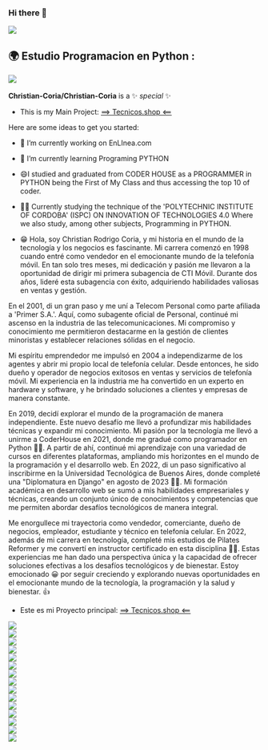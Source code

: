 ### Hi there 👋 
![](./2.png)
## 🌍 Estudio Programacion en Python :


![](./1.png)
<br/><br/>
**Christian-Coria/Christian-Coria** is a ✨ _special_ ✨ 

- This is my Main Project:
  [==> Tecnicos.shop <==](https://tecnicos.shop)

Here are some ideas to get you started:

- 🔭 I’m currently working on EnLInea.com 
- 🌱 I’m currently learning Programing PYTHON
- 😄I studied and graduated from CODER HOUSE as a PROGRAMMER in PYTHON being the First of My Class and thus accessing the top 10 of coder.  
- 👨‍💻 Currently studying the technique of the 'POLYTECHNIC INSTITUTE OF CORDOBA' (ISPC) ON        INNOVATION OF TECHNOLOGIES 4.0 Where we also study, among other subjects, Programming in PYTHON.

- 😁 Hola, soy Christian Rodrigo Coria, y mi historia en el mundo de la tecnología y los negocios es fascinante. Mi carrera comenzó en 1998 cuando entré como vendedor en el emocionante mundo de la telefonía móvil. En tan solo tres meses, mi dedicación y pasión me llevaron a la oportunidad de dirigir mi primera subagencia de CTI Móvil. Durante dos años, lideré esta subagencia con éxito, adquiriendo habilidades valiosas en ventas y gestión.

En el 2001, di un gran paso y me uní a Telecom Personal como parte afiliada a 'Primer S.A.'. Aquí, como subagente oficial de Personal, continué mi ascenso en la industria de las telecomunicaciones. Mi compromiso y conocimiento me permitieron destacarme en la gestión de clientes minoristas y establecer relaciones sólidas en el negocio.

Mi espíritu emprendedor me impulsó en 2004 a independizarme de los agentes y abrir mi propio local de telefonía celular. Desde entonces, he sido dueño y operador de negocios exitosos en ventas y servicios de telefonía móvil. Mi experiencia en la industria me ha convertido en un experto en hardware y software, y he brindado soluciones a clientes y empresas de manera constante.

En 2019, decidí explorar el mundo de la programación de manera independiente. Este nuevo desafío me llevó a profundizar mis habilidades técnicas y expandir mi conocimiento. Mi pasión por la tecnología me llevó a unirme a CoderHouse en 2021, donde me gradué como programador en Python 👨‍🎓. A partir de ahí, continué mi aprendizaje con una variedad de cursos en diferentes plataformas, ampliando mis horizontes en el mundo de la programación y el desarrollo web.
En 2022, di un paso significativo al inscribirme en la Universidad Tecnológica de Buenos Aires, donde completé una "Diplomatura en Django" en agosto de 2023 👨‍🎓. Mi formación académica en desarrollo web se sumó a mis habilidades empresariales y técnicas, creando un conjunto único de conocimientos y competencias que me permiten abordar desafíos tecnológicos de manera integral.

Me enorgullece mi trayectoria como vendedor, comerciante, dueño de negocios, empleador, estudiante y técnico en telefonía celular. En 2022, además de mi carrera en tecnología, completé mis estudios de Pilates Reformer y me convertí en instructor certificado en esta disciplina 🤸‍♂️. Estas experiencias me han dado una perspectiva única y la capacidad de ofrecer soluciones efectivas a los desafíos tecnológicos y de bienestar. Estoy emocionado 😀 por seguir creciendo y explorando nuevas oportunidades en el emocionante mundo de la tecnología, la programación y la salud y bienestar. 👍

- Este es mi Proyecto principal:
  [==> Tecnicos.shop <==](https://tecnicos.shop)


![](./CertificadoCoder.png)
<br>
![](./SmartSelect_20230918_171748_Drive.jpg)
<br>
![](./SmartSelect_20230918_171856_Drive.jpg)
<br>
![](./SmartSelect_20230918_185123_Gallery.jpg)
<br>
![](./DjangoCertif.png)
<br>
![](./automatizacion.png)
<br>
![](./SmartSelect_20230918_174701_Drive.jpg)
<br>
![](./SmartSelect_20230918_174748_Drive.jpg)
<br>
![](./SmartSelect_20230918_174748_Drive.jpg)
<br>
![](./interfaces_graficas.png)
<br>
![](./modulos_paquetes.png)
<br>
![](./Paquetes.png)
<br>
![](./ingles.png)
<br>
![](./python.avif)
<br>
![](./SmartSelect_20230918_172027_Drive.jpg)
<br>
